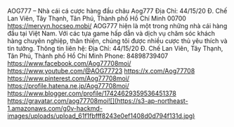 AOG777 – Nhà cái cá cược hàng đầu châu 
Aog777
Địa Chỉ: 44/15/20 Đ. Chế Lan Viên, Tây Thạnh, Tân Phú, Thành phố Hồ Chí Minh     00700
https://mervyn.hocseo.mobi/
AOG777 hiện là một trong những nhà cái hàng đầu tại Việt Nam. Với các tựa game hấp dẫn và dịch vụ chăm sóc khách hàng chuyên nghiệp, thân thiện, chúng tôi được nhiều cược thủ yêu thích và tin tưởng.
Thông tin liên hệ:
Địa Chỉ: 44/15/20 Đ. Chế Lan Viên, Tây Thạnh, Tân Phú, Thành phố Hồ Chí Minh
Phone: 84898739407
https://www.facebook.com/Aog77708moi/
https://www.youtube.com/@AOG77723
https://x.com/Aog77708
https://www.pinterest.com/Aog77708moi/
https://profile.hatena.ne.jp/Aog77708moi/
https://www.blogger.com/profile/17424629359536451378
https://gravatar.com/aog77708moi![](https://s3-ap-northeast-1.amazonaws.com/g0v-hackmd-images/uploads/upload_61f1fbfff8243e0ef1408d0d794f131d.jpg)
